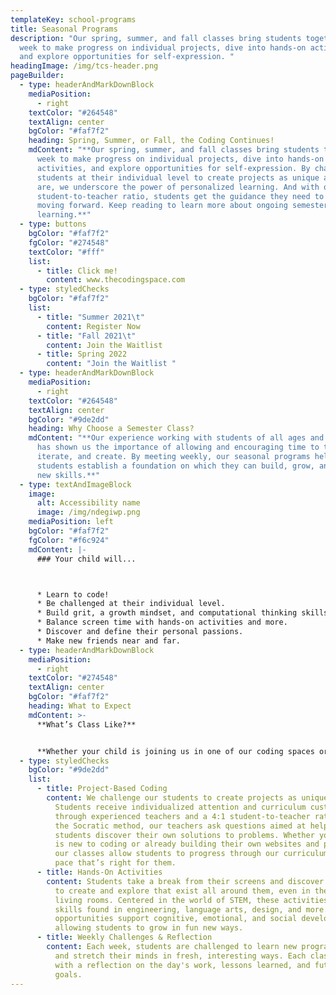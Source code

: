 ```yaml
---
templateKey: school-programs
title: Seasonal Programs
description: "Our spring, summer, and fall classes bring students together each
  week to make progress on individual projects, dive into hands-on activities,
  and explore opportunities for self-expression. "
headingImage: /img/tcs-header.png
pageBuilder:
  - type: headerAndMarkDownBlock
    mediaPosition:
      - right
    textColor: "#264548"
    textAlign: center
    bgColor: "#faf7f2"
    heading: Spring, Summer, or Fall, the Coding Continues!
    mdContent: "**Our spring, summer, and fall classes bring students together each
      week to make progress on individual projects, dive into hands-on
      activities, and explore opportunities for self-expression. By challenging
      students at their individual level to create projects as unique as they
      are, we underscore the power of personalized learning. And with our 4:1
      student-to-teacher ratio, students get the guidance they need to keep
      moving forward. Keep reading to learn more about ongoing semester
      learning.**"
  - type: buttons
    bgColor: "#faf7f2"
    fgColor: "#274548"
    textColor: "#fff"
    list:
      - title: Click me!
        content: www.thecodingspace.com
  - type: styledChecks
    bgColor: "#faf7f2"
    list:
      - title: "Summer 2021\t"
        content: Register Now
      - title: "Fall 2021\t"
        content: Join the Waitlist
      - title: Spring 2022
        content: "Join the Waitlist "
  - type: headerAndMarkDownBlock
    mediaPosition:
      - right
    textColor: "#264548"
    textAlign: center
    bgColor: "#9de2dd"
    heading: Why Choose a Semester Class?
    mdContent: "**Our experience working with students of all ages and skill levels
      has shown us the importance of allowing and encouraging time to tinker,
      iterate, and create. By meeting weekly, our seasonal programs help
      students establish a foundation on which they can build, grow, and develop
      new skills.**"
  - type: textAndImageBlock
    image:
      alt: Accessibility name
      image: /img/ndegiwp.png
    mediaPosition: left
    bgColor: "#faf7f2"
    fgColor: "#f6c924"
    mdContent: |-
      ### Your child will...



      * Learn to code!
      * Be challenged at their individual level.
      * Build grit, a growth mindset, and computational thinking skills.
      * Balance screen time with hands-on activities and more.
      * Discover and define their personal passions.
      * Make new friends near and far.
  - type: headerAndMarkDownBlock
    mediaPosition:
      - right
    textColor: "#274548"
    textAlign: center
    bgColor: "#faf7f2"
    heading: What to Expect
    mdContent: >-
      **What’s Class Like?**


      **Whether your child is joining us in one of our coding spaces or from the comfort of their couch, our classes combine project-based coding and challenges with opportunities to take a break from the screen to laugh, learn, and explore. Here’s what your child can expect from our seasonal classes:**
  - type: styledChecks
    bgColor: "#9de2dd"
    list:
      - title: Project-Based Coding
        content: We challenge our students to create projects as unique as they are.
          Students receive individualized attention and curriculum customization
          through experienced teachers and a 4:1 student-to-teacher ratio. Using
          the Socratic method, our teachers ask questions aimed at helping
          students discover their own solutions to problems. Whether your child
          is new to coding or already building their own websites and projects,
          our classes allow students to progress through our curriculum at the
          pace that’s right for them.
      - title: Hands-On Activities
        content: Students take a break from their screens and discover the opportunities
          to create and explore that exist all around them, even in their own
          living rooms. Centered in the world of STEM, these activities draw on
          skills found in engineering, language arts, design, and more. These
          opportunities support cognitive, emotional, and social development,
          allowing students to grow in fun new ways.
      - title: Weekly Challenges & Reflection
        content: Each week, students are challenged to learn new programming techniques
          and stretch their minds in fresh, interesting ways. Each class ends
          with a reflection on the day's work, lessons learned, and future
          goals.
---
```

